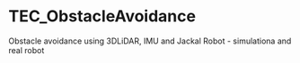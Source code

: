 # TEC_ObstacleAvoidance
Obstacle avoidance using 3DLiDAR, IMU and Jackal Robot - simulationa and real robot
